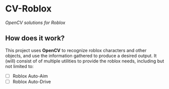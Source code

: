 # **CV-Roblox**

*OpenCV solutions for Roblox*

## **How does it work?**

This project uses **OpenCV** to recognize roblox characters and other objects, and use the information gathered to produce a desired output.
It (will) consist of of multiple utilities to provide the roblox needs, including but not limited to:

- [ ] Roblox Auto-Aim  
- [ ] Roblox Auto-Drive
